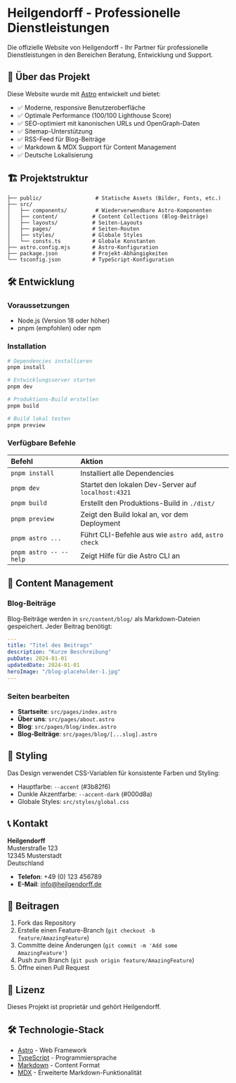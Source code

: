 # Heilgendorff - Professionelle Dienstleistungen

Die offizielle Website von Heilgendorff - Ihr Partner für professionelle Dienstleistungen in den Bereichen Beratung, Entwicklung und Support.

## 🚀 Über das Projekt

Diese Website wurde mit [Astro](https://astro.build) entwickelt und bietet:

- ✅ Moderne, responsive Benutzeroberfläche
- ✅ Optimale Performance (100/100 Lighthouse Score)
- ✅ SEO-optimiert mit kanonischen URLs und OpenGraph-Daten
- ✅ Sitemap-Unterstützung
- ✅ RSS-Feed für Blog-Beiträge
- ✅ Markdown & MDX Support für Content Management
- ✅ Deutsche Lokalisierung

## 🏗️ Projektstruktur

```text
├── public/                 # Statische Assets (Bilder, Fonts, etc.)
├── src/
│   ├── components/         # Wiederverwendbare Astro-Komponenten
│   ├── content/           # Content Collections (Blog-Beiträge)
│   ├── layouts/           # Seiten-Layouts
│   ├── pages/             # Seiten-Routen
│   ├── styles/            # Globale Styles
│   └── consts.ts          # Globale Konstanten
├── astro.config.mjs       # Astro-Konfiguration
├── package.json           # Projekt-Abhängigkeiten
└── tsconfig.json          # TypeScript-Konfiguration
```

## 🛠️ Entwicklung

### Voraussetzungen

- Node.js (Version 18 oder höher)
- pnpm (empfohlen) oder npm

### Installation

```bash
# Dependencies installieren
pnpm install

# Entwicklungsserver starten
pnpm dev

# Produktions-Build erstellen
pnpm build

# Build lokal testen
pnpm preview
```

### Verfügbare Befehle

| Befehl                   | Aktion                                           |
| :---------------------- | :----------------------------------------------- |
| `pnpm install`          | Installiert alle Dependencies                    |
| `pnpm dev`              | Startet den lokalen Dev-Server auf `localhost:4321` |
| `pnpm build`            | Erstellt den Produktions-Build in `./dist/`     |
| `pnpm preview`          | Zeigt den Build lokal an, vor dem Deployment    |
| `pnpm astro ...`        | Führt CLI-Befehle aus wie `astro add`, `astro check` |
| `pnpm astro -- --help`  | Zeigt Hilfe für die Astro CLI an                |

## 📝 Content Management

### Blog-Beiträge

Blog-Beiträge werden in `src/content/blog/` als Markdown-Dateien gespeichert. Jeder Beitrag benötigt:

```yaml
---
title: "Titel des Beitrags"
description: "Kurze Beschreibung"
pubDate: 2024-01-01
updatedDate: 2024-01-01
heroImage: "/blog-placeholder-1.jpg"
---
```

### Seiten bearbeiten

- **Startseite**: `src/pages/index.astro`
- **Über uns**: `src/pages/about.astro`
- **Blog**: `src/pages/blog/index.astro`
- **Blog-Beiträge**: `src/pages/blog/[...slug].astro`

## 🎨 Styling

Das Design verwendet CSS-Variablen für konsistente Farben und Styling:

- Hauptfarbe: `--accent` (#3b82f6)
- Dunkle Akzentfarbe: `--accent-dark` (#000d8a)
- Globale Styles: `src/styles/global.css`

## 📞 Kontakt

**Heilgendorff**  
Musterstraße 123  
12345 Musterstadt  
Deutschland

- **Telefon**: +49 (0) 123 456789
- **E-Mail**: info@heilgendorff.de

## 🤝 Beitragen

1. Fork das Repository
2. Erstelle einen Feature-Branch (`git checkout -b feature/AmazingFeature`)
3. Committe deine Änderungen (`git commit -m 'Add some AmazingFeature'`)
4. Push zum Branch (`git push origin feature/AmazingFeature`)
5. Öffne einen Pull Request

## 📄 Lizenz

Dieses Projekt ist proprietär und gehört Heilgendorff.

## 🛠️ Technologie-Stack

- [Astro](https://astro.build) - Web Framework
- [TypeScript](https://www.typescriptlang.org/) - Programmiersprache
- [Markdown](https://www.markdownguide.org/) - Content Format
- [MDX](https://mdxjs.com/) - Erweiterte Markdown-Funktionalität
